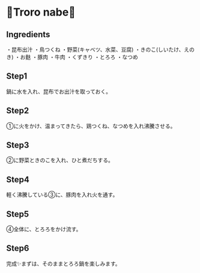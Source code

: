 # 🍲Troro nabe🥔

## Ingredients

・昆布出汁
・鳥つくね
・野菜(キャベツ、水菜、豆腐)
・きのこ(しいたけ、えのき)
・お麩
・豚肉
・牛肉
・くずきり
・とろろ
・なつめ

## Step1
鍋に水を入れ、昆布でお出汁を取っておく。

## Step2
①に火をかけ、温まってきたら、鶏つくね、なつめを入れ沸騰させる。

## Step3
②に野菜ときのこを入れ、ひと煮だちする。

## Step4
軽く沸騰している③に、豚肉を入れ火を通す。

## Step5
④全体に、とろろをかけ流す。

## Step6
完成✨まずは、そのままとろろ鍋を楽しみます。



